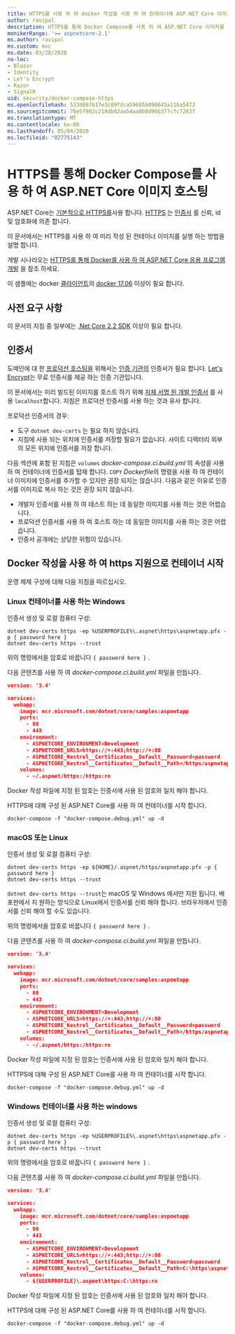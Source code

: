 ```yaml
---
title: HTTPS를 사용 하 여 docker 작성을 사용 하 여 컨테이너에 ASP.NET Core 이미지 호스팅
author: ravipal
description: HTTPS를 통해 Docker Compose를 사용 하 여 ASP.NET Core 이미지를 호스트 하는 방법을 알아봅니다.
monikerRange: '>= aspnetcore-2.1'
ms.author: ravipal
ms.custom: mvc
ms.date: 03/28/2020
no-loc:
- Blazor
- Identity
- Let's Encrypt
- Razor
- SignalR
uid: security/docker-compose-https
ms.openlocfilehash: 533d86fb17e3c89fdca59685b090645a11ba5473
ms.sourcegitcommit: 70e5f982c218db82aa54aa8b8d96b377cfc7283f
ms.translationtype: MT
ms.contentlocale: ko-KR
ms.lasthandoff: 05/04/2020
ms.locfileid: "82775143"
---
```

# <a name="hosting-aspnet-core-images-with-docker-compose-over-https"></a>HTTPS를 통해 Docker Compose를 사용 하 여 ASP.NET Core 이미지 호스팅


ASP.NET Core는 [기본적으로 HTTPS를](/aspnet/core/security/enforcing-ssl)사용 합니다. [HTTPS](https://en.wikipedia.org/wiki/HTTPS) 는 [인증서](https://en.wikipedia.org/wiki/Public_key_certificate) 를 신뢰, id 및 암호화에 의존 합니다.

이 문서에서는 HTTPS를 사용 하 여 미리 작성 된 컨테이너 이미지를 실행 하는 방법을 설명 합니다.

개발 시나리오는 [HTTPS를 통해 Docker를 사용 하 여 ASP.NET Core 응용 프로그램 개발](https://github.com/dotnet/dotnet-docker/blob/master/samples/run-aspnetcore-https-development.md) 을 참조 하세요.

이 샘플에는 docker [클라이언트](https://www.docker.com/products/docker)의 [docker 17.06](https://docs.docker.com/release-notes/docker-ce) 이상이 필요 합니다.

## <a name="prerequisites"></a>사전 요구 사항

이 문서의 지침 중 일부에는 [.Net Core 2.2 SDK](https://dotnet.microsoft.com/download) 이상이 필요 합니다.

## <a name="certificates"></a>인증서

도메인에 대 한 [프로덕션 호스팅을](https://blogs.msdn.microsoft.com/webdev/2017/11/29/configuring-https-in-asp-net-core-across-different-platforms/) 위해서는 [인증 기관의](https://wikipedia.org/wiki/Certificate_authority) 인증서가 필요 합니다. [Let's Encrypt](https://letsencrypt.org/)는 무료 인증서를 제공 하는 인증 기관입니다.

이 문서에서는 미리 빌드된 이미지를 호스트 하기 위해 [자체 서명 된 개발 인증서](https://wikipedia.org/wiki/Self-signed_certificate) 를 사용 `localhost`합니다. 지침은 프로덕션 인증서를 사용 하는 것과 유사 합니다.

프로덕션 인증서의 경우:

* 도구 `dotnet dev-certs` 는 필요 하지 않습니다.
* 지침에 사용 되는 위치에 인증서를 저장할 필요가 없습니다. 사이트 디렉터리 외부의 모든 위치에 인증서를 저장 합니다.

다음 섹션에 포함 된 지침은 `volumes` *docker-compose.ci.build.yml* 의 속성을 사용 하 여 컨테이너에 인증서를 탑재 합니다. `COPY` *Dockerfile*의 명령을 사용 하 여 컨테이너 이미지에 인증서를 추가할 수 있지만 권장 되지는 않습니다. 다음과 같은 이유로 인증서를 이미지로 복사 하는 것은 권장 되지 않습니다.

* 개발자 인증서를 사용 하 여 테스트 하는 데 동일한 이미지를 사용 하는 것은 어렵습니다.
* 프로덕션 인증서를 사용 하 여 호스트 하는 데 동일한 이미지를 사용 하는 것은 어렵습니다.
* 인증서 공개에는 상당한 위험이 있습니다.

## <a name="starting-a-container-with-https-support-using-docker-compose"></a>Docker 작성을 사용 하 여 https 지원으로 컨테이너 시작

운영 체제 구성에 대해 다음 지침을 따르십시오.

### <a name="windows-using-linux-containers"></a>Linux 컨테이너를 사용 하는 Windows

인증서 생성 및 로컬 컴퓨터 구성:

```dotnetcli
dotnet dev-certs https -ep %USERPROFILE%\.aspnet\https\aspnetapp.pfx -p { password here }
dotnet dev-certs https --trust
```

위의 명령에서을 암호로 바꿉니다 `{ password here }` .

다음 콘텐츠를 사용 하 여 _docker-compose.ci.build.yml_ 파일을 만듭니다.

```json
version: '3.4'

services:
  webapp:
    image: mcr.microsoft.com/dotnet/core/samples:aspnetapp
    ports:
      - 80
      - 443
    environment:
      - ASPNETCORE_ENVIRONMENT=Development
      - ASPNETCORE_URLS=https://+:443;http://+:80
      - ASPNETCORE_Kestrel__Certificates__Default__Password=password
      - ASPNETCORE_Kestrel__Certificates__Default__Path=/https/aspnetapp.pfx
    volumes:
      - ~/.aspnet/https:/https:ro
```
Docker 작성 파일에 지정 된 암호는 인증서에 사용 된 암호와 일치 해야 합니다.

HTTPS에 대해 구성 된 ASP.NET Core를 사용 하 여 컨테이너를 시작 합니다.

```console
docker-compose -f "docker-compose.debug.yml" up -d
```

### <a name="macos-or-linux"></a>macOS 또는 Linux

인증서 생성 및 로컬 컴퓨터 구성:

```dotnetcli
dotnet dev-certs https -ep ${HOME}/.aspnet/https/aspnetapp.pfx -p { password here }
dotnet dev-certs https --trust
```

`dotnet dev-certs https --trust`는 macOS 및 Windows 에서만 지원 됩니다. 배포판에서 지 원하는 방식으로 Linux에서 인증서를 신뢰 해야 합니다. 브라우저에서 인증서를 신뢰 해야 할 수도 있습니다.

위의 명령에서을 암호로 바꿉니다 `{ password here }` .

다음 콘텐츠를 사용 하 여 _docker-compose.ci.build.yml_ 파일을 만듭니다.

```json
version: '3.4'

services:
  webapp:
    image: mcr.microsoft.com/dotnet/core/samples:aspnetapp
    ports:
      - 80
      - 443
    environment:
      - ASPNETCORE_ENVIRONMENT=Development
      - ASPNETCORE_URLS=https://+:443;http://+:80
      - ASPNETCORE_Kestrel__Certificates__Default__Password=password
      - ASPNETCORE_Kestrel__Certificates__Default__Path=/https/aspnetapp.pfx
    volumes:
      - ~/.aspnet/https:/https:ro
```
Docker 작성 파일에 지정 된 암호는 인증서에 사용 된 암호와 일치 해야 합니다.

HTTPS에 대해 구성 된 ASP.NET Core를 사용 하 여 컨테이너를 시작 합니다.

```console
docker-compose -f "docker-compose.debug.yml" up -d
```

### <a name="windows-using-windows-containers"></a>Windows 컨테이너를 사용 하는 windows

인증서 생성 및 로컬 컴퓨터 구성:

```dotnetcli
dotnet dev-certs https -ep %USERPROFILE%\.aspnet\https\aspnetapp.pfx -p { password here }
dotnet dev-certs https --trust
```

위의 명령에서을 암호로 바꿉니다 `{ password here }` .

다음 콘텐츠를 사용 하 여 _docker-compose.ci.build.yml_ 파일을 만듭니다.

```json
version: '3.4'

services:
  webapp:
    image: mcr.microsoft.com/dotnet/core/samples:aspnetapp
    ports:
      - 80
      - 443
    environment:
      - ASPNETCORE_ENVIRONMENT=Development
      - ASPNETCORE_URLS=https://+:443;http://+:80
      - ASPNETCORE_Kestrel__Certificates__Default__Password=password
      - ASPNETCORE_Kestrel__Certificates__Default__Path=C:\https\aspnetapp.pfx
    volumes:
      - ${USERPROFILE}\.aspnet\https:C:\https:ro
```
Docker 작성 파일에 지정 된 암호는 인증서에 사용 된 암호와 일치 해야 합니다.

HTTPS에 대해 구성 된 ASP.NET Core를 사용 하 여 컨테이너를 시작 합니다.

```console
docker-compose -f "docker-compose.debug.yml" up -d
```
